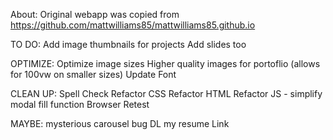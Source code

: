 About:
Original webapp was copied from https://github.com/mattwilliams85/mattwilliams85.github.io

TO DO:
Add image thumbnails for projects
Add slides too


OPTIMIZE: 
Optimize image sizes
Higher quality images for portoflio (allows for 100vw on smaller sizes)
Update Font

CLEAN UP:
Spell Check
Refactor CSS
Refactor HTML
Refactor JS - simplify modal fill function
Browser Retest

MAYBE:
mysterious carousel bug
DL my resume Link


